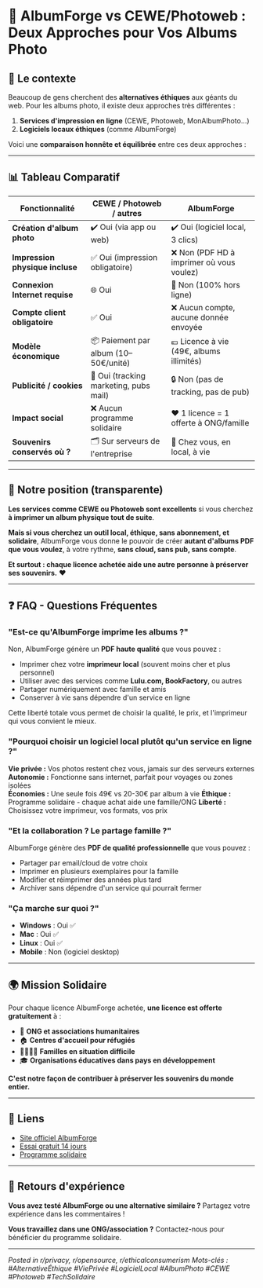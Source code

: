 # 📸 AlbumForge vs CEWE/Photoweb : Deux Approches pour Vos Albums Photo

## 🤔 **Le contexte**

Beaucoup de gens cherchent des **alternatives éthiques** aux géants du web. Pour les albums photo, il existe deux approches très différentes :

1. **Services d'impression en ligne** (CEWE, Photoweb, MonAlbumPhoto...)
2. **Logiciels locaux éthiques** (comme AlbumForge)

Voici une **comparaison honnête et équilibrée** entre ces deux approches :

---

## 📊 **Tableau Comparatif**

| Fonctionnalité | **CEWE / Photoweb / autres** | **AlbumForge** |
|---|---|---|
| **Création d'album photo** | ✔️ Oui (via app ou web) | ✔️ Oui (logiciel local, 3 clics) |
| **Impression physique incluse** | ✅ Oui (impression obligatoire) | ❌ Non (PDF HD à imprimer où vous voulez) |
| **Connexion Internet requise** | 🌐 Oui | 🚫 Non (100% hors ligne) |
| **Compte client obligatoire** | ✅ Oui | ❌ Aucun compte, aucune donnée envoyée |
| **Modèle économique** | 📦 Paiement par album (10–50€/unité) | 💶 Licence à vie (49€, albums illimités) |
| **Publicité / cookies** | 📢 Oui (tracking marketing, pubs mail) | 🔒 Non (pas de tracking, pas de pub) |
| **Impact social** | ❌ Aucun programme solidaire | ❤️ 1 licence = 1 offerte à ONG/famille |
| **Souvenirs conservés où ?** | 🗂️ Sur serveurs de l'entreprise | 📁 Chez vous, en local, à vie |

---

## 🎯 **Notre position (transparente)**

**Les services comme CEWE ou Photoweb sont excellents** si vous cherchez **à imprimer un album physique tout de suite**.

**Mais si vous cherchez un outil local, éthique, sans abonnement, et solidaire**, AlbumForge vous donne le pouvoir de créer **autant d'albums PDF que vous voulez**, à votre rythme, **sans cloud, sans pub, sans compte**.

**Et surtout : chaque licence achetée aide une autre personne à préserver ses souvenirs.** ❤️

---

## ❓ **FAQ - Questions Fréquentes**

### **"Est-ce qu'AlbumForge imprime les albums ?"**

Non, AlbumForge génère un **PDF haute qualité** que vous pouvez :
- Imprimer chez votre **imprimeur local** (souvent moins cher et plus personnel)
- Utiliser avec des services comme **Lulu.com, BookFactory**, ou autres
- Partager numériquement avec famille et amis
- Conserver à vie sans dépendre d'un service en ligne

Cette liberté totale vous permet de choisir la qualité, le prix, et l'imprimeur qui vous convient le mieux.

### **"Pourquoi choisir un logiciel local plutôt qu'un service en ligne ?"**

**Vie privée :** Vos photos restent chez vous, jamais sur des serveurs externes
**Autonomie :** Fonctionne sans internet, parfait pour voyages ou zones isolées  
**Économies :** Une seule fois 49€ vs 20-30€ par album à vie
**Éthique :** Programme solidaire - chaque achat aide une famille/ONG
**Liberté :** Choisissez votre imprimeur, vos formats, vos prix

### **"Et la collaboration ? Le partage famille ?"**

AlbumForge génère des **PDF de qualité professionnelle** que vous pouvez :
- Partager par email/cloud de votre choix
- Imprimer en plusieurs exemplaires pour la famille
- Modifier et réimprimer des années plus tard
- Archiver sans dépendre d'un service qui pourrait fermer

### **"Ça marche sur quoi ?"**

- **Windows** : Oui ✅
- **Mac** : Oui ✅  
- **Linux** : Oui ✅
- **Mobile** : Non (logiciel desktop)

---

## 🌍 **Mission Solidaire**

Pour chaque licence AlbumForge achetée, **une licence est offerte gratuitement** à :
- 🏥 **ONG et associations humanitaires**
- 🏠 **Centres d'accueil pour réfugiés**  
- 👨‍👩‍👧‍👦 **Familles en situation difficile**
- 🎓 **Organisations éducatives dans pays en développement**

**C'est notre façon de contribuer à préserver les souvenirs du monde entier.**

---

## 🔗 **Liens**

- [Site officiel AlbumForge](https://www.albumforge.com)
- [Essai gratuit 14 jours](https://www.albumforge.com/download/)
- [Programme solidaire](https://www.albumforge.com/solidarity/)

---

## 💬 **Retours d'expérience**

**Vous avez testé AlbumForge ou une alternative similaire ?** 
Partagez votre expérience dans les commentaires ! 

**Vous travaillez dans une ONG/association ?** 
Contactez-nous pour bénéficier du programme solidaire.

---

*Posted in r/privacy, r/opensource, r/ethicalconsumerism*
*Mots-clés : #AlternativeÉthique #ViePrivée #LogicielLocal #AlbumPhoto #CEWE #Photoweb #TechSolidaire*